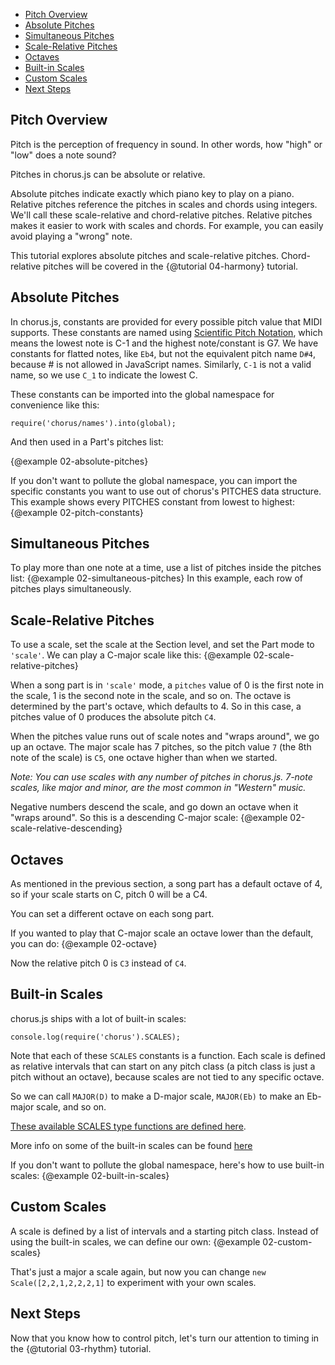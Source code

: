 - [Pitch Overview](#pitch-overview)
- [Absolute Pitches](#absolute-pitches)
- [Simultaneous Pitches](#simultaneous-pitches)
- [Scale-Relative Pitches](#scale-relative-pitches)
- [Octaves](#octaves)
- [Built-in Scales](#builtin-scales)
- [Custom Scales](#custom-scales)
- [Next Steps](#next-steps)


<a name="pitch-overview"></a>
## Pitch Overview

Pitch is the perception of frequency in sound. In other words, how "high" or "low" does a note sound? 

Pitches in chorus.js can be absolute or relative.

Absolute pitches indicate exactly which piano key to play on a piano.
Relative pitches reference the pitches in scales and chords using integers. We'll call these scale-relative and chord-relative pitches. 
Relative pitches makes it easier to work with scales and chords. For example, you can easily avoid playing a "wrong" note.

This tutorial explores absolute pitches and scale-relative pitches. Chord-relative pitches will be covered in the {@tutorial 04-harmony} tutorial.


<a name="absolute-pitches"></a>
## Absolute Pitches

In chorus.js, constants are provided for every possible pitch value that MIDI supports. 
These constants are named using [Scientific Pitch Notation](https://en.wikipedia.org/wiki/Scientific_pitch_notation), 
which means the lowest note is C-1 and the highest note/constant is G7.
We have constants for flatted notes, like `Eb4`, but not the equivalent pitch name `D#4`, because # is not allowed in JavaScript names.
Similarly, `C-1` is not a valid name, so we use `C_1` to indicate the lowest C.

These constants can be imported into the global namespace for convenience like this:
```
require('chorus/names').into(global);
```

And then used in a Part's pitches list:

{@example 02-absolute-pitches}

If you don't want to pollute the global namespace, you can import the specific constants you want to use out of
chorus's PITCHES data structure. This example shows every PITCHES constant from lowest to highest:
{@example 02-pitch-constants}


<a name="simultaneous-pitches"></a>
## Simultaneous Pitches

To play more than one note at a time, use a list of pitches inside the pitches list:
{@example 02-simultaneous-pitches}
In this example, each row of pitches plays simultaneously.


<a name="scale-relative-pitches"></a>
## Scale-Relative Pitches

To use a scale, set the scale at the Section level, and set the Part mode to `'scale'`.
We can play a C-major scale like this: 
{@example 02-scale-relative-pitches}

When a song part is in `'scale'` mode, a `pitches` value of 0 is the first note in the scale, 
1 is the second note in the scale, and so on.
The octave is determined by the part's octave, which defaults to 4. 
So in this case, a pitches value of 0 produces the absolute pitch `C4`. 

When the pitches value runs out of scale notes and "wraps around", we go up an octave. 
The major scale has 7 pitches, so the pitch value `7` (the 8th note of the scale) is `C5`, one octave higher than when we started.

*Note: You can use scales with any number of pitches in chorus.js. 7-note scales, like major and minor, are the most common in "Western" music.*

Negative numbers descend the scale, and go down an octave when it "wraps around". So this is a descending C-major scale:
{@example 02-scale-relative-descending}


<a name="octaves"></a>
## Octaves

As mentioned in the previous section, a song part has a default octave of 4, so if your scale starts on C,
pitch 0 will be a C4.

You can set a different octave on each song part.

If you wanted to play that C-major scale an octave lower than the default, you can do:
{@example 02-octave} 

Now the relative pitch 0 is `C3` instead of `C4`.


<a name="builtin-scales"></a>
## Built-in Scales

chorus.js ships with a lot of built-in scales:
```
console.log(require('chorus').SCALES);
```
Note that each of these `SCALES` constants is a function. Each scale is defined as relative intervals that can start on any pitch class 
(a pitch class is just a pitch without an octave), because scales are not tied to any specific octave. 

So we can call `MAJOR(D)` to make a D-major scale, `MAJOR(Eb)` to make an Eb-major scale, and so on.

<a href="./names_scales.js.html">These available SCALES type functions are defined here</a>.

More info on some of the built-in scales can be found [here](https://en.wikipedia.org/wiki/List_of_musical_scales_and_modes)

If you don't want to pollute the global namespace, here's how to use built-in scales:
{@example 02-built-in-scales}


<a name="custom-scales"></a>
## Custom Scales

A scale is defined by a list of intervals and a starting pitch class. Instead of using the built-in scales, we can define our own:
{@example 02-custom-scales}

That's just a major a scale again, but now you can change `new Scale([2,2,1,2,2,2,1]` to experiment with your own scales. 

<a name="next-steps"></a>
## Next Steps

Now that you know how to control pitch, let's turn our attention to timing in the {@tutorial 03-rhythm} tutorial.